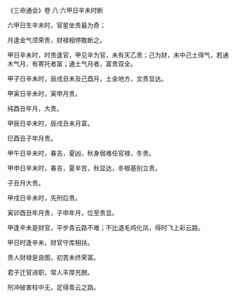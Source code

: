 《三命通会》卷 八·六甲日辛未时断

六甲日生辛未时，官星坐贵最为奇；

月逢金气须荣贵，财禄相停敢断之。

甲日辛未时，时贵逢官，甲见辛为官，未有天乙贵；己为财，未中己土得气，若通木气月，有寄托者富；通土气月者，富贵双全。

甲子日辛未时，辰戌丑未及己酉月，土金地方，文贵显达。

甲寅日辛未时，寅申月贵。

纯酉丑年月，大贵。

甲辰日辛未时，辰戌丑未月富。

巳酉丑子年月贵。

甲午日辛未时，春吉，夏凶，秋身弱难任官禄，冬贵。

甲申日辛未时，春吉，夏辛苦，秋显达，冬根基别立贵。

子丑月大贵。

甲戌日辛未时，先刑后贵。

寅卯酉丑年月贵，子申年月，位至贵显。

甲逢辛未是财官，平步青云路不难；不比退毛鸡化凤，得时飞上彩云路。

甲日时逢辛未，财官守库相扶。

贵人财禄是良图，初苦未终荣富。

君子迁官进职，常人丰厚充腴。

刑冲破害柱中无，定得青云之路。

